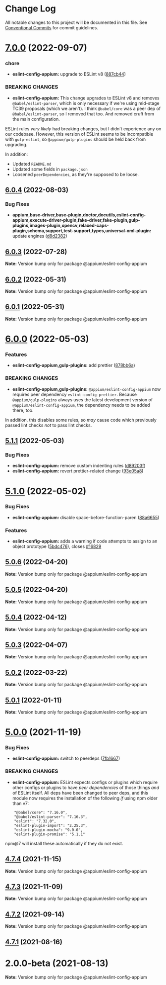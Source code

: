 # Change Log

All notable changes to this project will be documented in this file.
See [Conventional Commits](https://conventionalcommits.org) for commit guidelines.

# [7.0.0](https://github.com/appium/appium/compare/@appium/eslint-config-appium@6.0.4...@appium/eslint-config-appium@7.0.0) (2022-09-07)


### chore

* **eslint-config-appium:** upgrade to ESLint v8 ([887cb44](https://github.com/appium/appium/commit/887cb449e61be585c084af2f6422d2e02be5028b))


### BREAKING CHANGES

* **eslint-config-appium:** This change upgrades to ESLint v8 and removes `@babel/eslint-parser`, which is only necessary if we're using mid-stage TC39 proposals (which we aren't).  I think `@babel/core` was a peer dep of `@babel/eslint-parser`, so I removed that too.  And removed cruft from the main configuration.

ESLint rules _very likely_ had breaking changes, but I didn't experience any on our codebase.  However, this version of ESLint seems to be incompatible with `gulp-eslint`, so `@appium/gulp-plugins` should be held back from upgrading.

In addition:

- Updated `README.md`
- Updated some fields in `package.json`
- Loosened `peerDependencies`, as they're supposed to be loose.





## [6.0.4](https://github.com/appium/appium/compare/@appium/eslint-config-appium@6.0.3...@appium/eslint-config-appium@6.0.4) (2022-08-03)


### Bug Fixes

* **appium,base-driver,base-plugin,doctor,docutils,eslint-config-appium,execute-driver-plugin,fake-driver,fake-plugin,gulp-plugins,images-plugin,opencv,relaxed-caps-plugin,schema,support,test-support,types,universal-xml-plugin:** update engines ([d8d2382](https://github.com/appium/appium/commit/d8d2382327ba7b7db8a4d1cad987c0e60184c92d))





## [6.0.3](https://github.com/appium/appium/compare/@appium/eslint-config-appium@6.0.2...@appium/eslint-config-appium@6.0.3) (2022-07-28)

**Note:** Version bump only for package @appium/eslint-config-appium





## [6.0.2](https://github.com/appium/appium/compare/@appium/eslint-config-appium@6.0.1...@appium/eslint-config-appium@6.0.2) (2022-05-31)

**Note:** Version bump only for package @appium/eslint-config-appium





## [6.0.1](https://github.com/appium/appium/compare/@appium/eslint-config-appium@6.0.0...@appium/eslint-config-appium@6.0.1) (2022-05-31)

**Note:** Version bump only for package @appium/eslint-config-appium





# [6.0.0](https://github.com/appium/appium/compare/@appium/eslint-config-appium@5.1.1...@appium/eslint-config-appium@6.0.0) (2022-05-03)


### Features

* **eslint-config-appium,gulp-plugins:** add prettier ([878bb6a](https://github.com/appium/appium/commit/878bb6a44f85fd43e0f3678b95cddb8d7cbba69a))


### BREAKING CHANGES

* **eslint-config-appium,gulp-plugins:** `@appium/eslint-config-appium` now requires peer dependency `eslint-config-prettier`.  Because `@appium/gulp-plugins` always uses the latest development version of `@appium/eslint-config-appium`, the dependency needs to be added there, too.

In addition, this disables some rules, so _may_ cause code which previously passed lint checks _not_ to pass lint checks.





## [5.1.1](https://github.com/appium/appium/compare/@appium/eslint-config-appium@5.1.0...@appium/eslint-config-appium@5.1.1) (2022-05-03)


### Bug Fixes

* **eslint-config-appium:** remove custom indenting rules ([d89203f](https://github.com/appium/appium/commit/d89203f96c7d45e8cda5e447c808d1485449c284))
* **eslint-config-appium:** revert prettier-related change ([93e05a8](https://github.com/appium/appium/commit/93e05a82696514be04d9792c90eb3fe7e3fa0143))





# [5.1.0](https://github.com/appium/appium/compare/@appium/eslint-config-appium@5.0.6...@appium/eslint-config-appium@5.1.0) (2022-05-02)


### Bug Fixes

* **eslint-config-appium:** disable space-before-function-paren ([88a6655](https://github.com/appium/appium/commit/88a6655253a4879041478d64254471efebe4cbfe))


### Features

* **eslint-config-appium:** adds a warning if code attempts to assign to an object prototype ([5bdc476](https://github.com/appium/appium/commit/5bdc476c626caa301c7cb4ffc01c296f437deb06)), closes [#16829](https://github.com/appium/appium/issues/16829)





## [5.0.6](https://github.com/appium/appium/compare/@appium/eslint-config-appium@5.0.5...@appium/eslint-config-appium@5.0.6) (2022-04-20)

**Note:** Version bump only for package @appium/eslint-config-appium





## [5.0.5](https://github.com/appium/appium/compare/@appium/eslint-config-appium@5.0.4...@appium/eslint-config-appium@5.0.5) (2022-04-20)

**Note:** Version bump only for package @appium/eslint-config-appium





## [5.0.4](https://github.com/appium/appium/compare/@appium/eslint-config-appium@5.0.3...@appium/eslint-config-appium@5.0.4) (2022-04-12)

**Note:** Version bump only for package @appium/eslint-config-appium





## [5.0.3](https://github.com/appium/appium/compare/@appium/eslint-config-appium@5.0.2...@appium/eslint-config-appium@5.0.3) (2022-04-07)

**Note:** Version bump only for package @appium/eslint-config-appium





## [5.0.2](https://github.com/appium/appium/compare/@appium/eslint-config-appium@5.0.1...@appium/eslint-config-appium@5.0.2) (2022-03-22)

**Note:** Version bump only for package @appium/eslint-config-appium





## [5.0.1](https://github.com/appium/appium/compare/@appium/eslint-config-appium@5.0.0...@appium/eslint-config-appium@5.0.1) (2022-01-11)

**Note:** Version bump only for package @appium/eslint-config-appium





# [5.0.0](https://github.com/appium/appium/compare/@appium/eslint-config-appium@4.7.4...@appium/eslint-config-appium@5.0.0) (2021-11-19)


### Bug Fixes

* **eslint-config-appium:** switch to peerdeps ([7fb1667](https://github.com/appium/appium/commit/7fb1667a3b702a22ec365b6fc8e88c88e4e24573))


### BREAKING CHANGES

* **eslint-config-appium:** ESLint expects configs or plugins which require other configs or plugins to have _peer dependencies_ of those things _and_ of ESLint itself.  All deps have been changed to peer deps, and this module now requires the installation of the following _if_ using npm older than v7:

```
    "@babel/core": "7.16.0",
    "@babel/eslint-parser": "7.16.3",
    "eslint": "7.32.0",
    "eslint-plugin-import": "2.25.3",
    "eslint-plugin-mocha": "9.0.0",
    "eslint-plugin-promise": "5.1.1"
```

npm@7 will install these automatically if they do not exist.





## [4.7.4](https://github.com/appium/appium/compare/@appium/eslint-config-appium@4.7.3...@appium/eslint-config-appium@4.7.4) (2021-11-15)

**Note:** Version bump only for package @appium/eslint-config-appium





## [4.7.3](https://github.com/appium/appium/compare/@appium/eslint-config-appium@4.7.2...@appium/eslint-config-appium@4.7.3) (2021-11-09)

**Note:** Version bump only for package @appium/eslint-config-appium





## [4.7.2](https://github.com/appium/appium/compare/@appium/eslint-config-appium@4.7.1...@appium/eslint-config-appium@4.7.2) (2021-09-14)

**Note:** Version bump only for package @appium/eslint-config-appium





## [4.7.1](https://github.com/appium/appium/compare/@appium/eslint-config-appium@4.7.0...@appium/eslint-config-appium@4.7.1) (2021-08-16)



# 2.0.0-beta (2021-08-13)

**Note:** Version bump only for package @appium/eslint-config-appium
